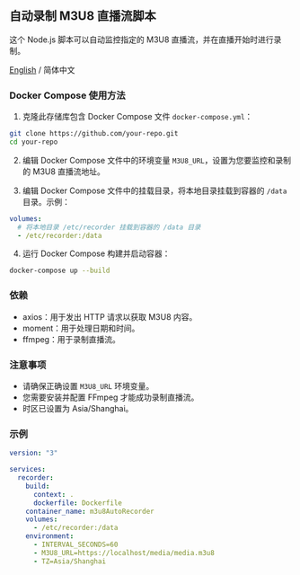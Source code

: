 ## 自动录制 M3U8 直播流脚本

这个 Node.js 脚本可以自动监控指定的 M3U8 直播流，并在直播开始时进行录制。

[English](README.md) / 简体中文

### Docker Compose 使用方法

1. 克隆此存储库包含 Docker Compose 文件 `docker-compose.yml`：

```bash
git clone https://github.com/your-repo.git
cd your-repo
```

2. 编辑 Docker Compose 文件中的环境变量 `M3U8_URL`，设置为您要监控和录制的 M3U8 直播流地址。

3. 编辑 Docker Compose 文件中的挂载目录，将本地目录挂载到容器的 `/data` 目录。示例：

```yaml
volumes:
  # 将本地目录 /etc/recorder 挂载到容器的 /data 目录
  - /etc/recorder:/data
```

4. 运行 Docker Compose 构建并启动容器：

```bash
docker-compose up --build
```

### 依赖

- axios：用于发出 HTTP 请求以获取 M3U8 内容。
- moment：用于处理日期和时间。
- ffmpeg：用于录制直播流。

### 注意事项

- 请确保正确设置 `M3U8_URL` 环境变量。
- 您需要安装并配置 FFmpeg 才能成功录制直播流。
- 时区已设置为 Asia/Shanghai。

### 示例

```yaml
version: "3"

services:
  recorder:
    build:
      context: .
      dockerfile: Dockerfile
    container_name: m3u8AutoRecorder
    volumes:
      - /etc/recorder:/data
    environment:
      - INTERVAL_SECONDS=60
      - M3U8_URL=https://localhost/media/media.m3u8
      - TZ=Asia/Shanghai
```
